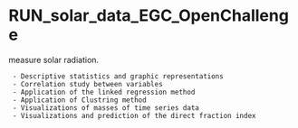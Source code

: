 # RUN_solar_data_EGC_OpenChallenge
measure solar radiation.

     - Descriptive statistics and graphic representations
     - Correlation study between variables
     - Application of the linked regression method
     - Application of Clustring method
     - Visualizations of masses of time series data
     - Visualizations and prediction of the direct fraction index
